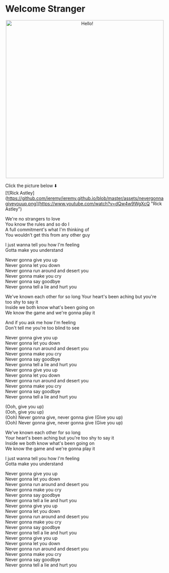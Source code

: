 # Welcome Stranger

<p align="center">
  <a href="https://github.com/ieremy/ieremy.github.io/blob/master/assets/highHello.gif">
    <img src="https://github.com/jeremygautama/jeremygautama/blob/master/assets/highHello.gif" width="500" alt="Hello!">
  </a>
</p>

Click the picture below ⬇️ <br />
[![Rick Astley](https://github.com/ieremy/ieremy.github.io/blob/master/assets/nevergonnagiveyouup.png](https://www.youtube.com/watch?v=dQw4w9WgXcQ "Rick Astley")

We're no strangers to love <br />
You know the rules and so do I <br />
A full commitment's what I'm thinking of <br />
You wouldn't get this from any other guy <br />

I just wanna tell you how I'm feeling <br />
Gotta make you understand <br />

Never gonna give you up <br />
Never gonna let you down <br />
Never gonna run around and desert you <br />
Never gonna make you cry <br />
Never gonna say goodbye <br />
Never gonna tell a lie and hurt you <br />

We've known each other for so long
Your heart's been aching but you're too shy to say it<br />
Inside we both know what's been going on<br />
We know the game and we're gonna play it<br />

And if you ask me how I'm feeling<br />
Don't tell me you're too blind to see<br />

Never gonna give you up<br />
Never gonna let you down<br />
Never gonna run around and desert you<br />
Never gonna make you cry<br />
Never gonna say goodbye<br />
Never gonna tell a lie and hurt you<br />
Never gonna give you up<br />
Never gonna let you down<br />
Never gonna run around and desert you<br />
Never gonna make you cry<br />
Never gonna say goodbye<br />
Never gonna tell a lie and hurt you<br />

(Ooh, give you up)<br />
(Ooh, give you up)<br />
(Ooh) Never gonna give, never gonna give (Give you up)<br />
(Ooh) Never gonna give, never gonna give (Give you up)<br />

We've known each other for so long<br />
Your heart's been aching but you're too shy to say it<br />
Inside we both know what's been going on<br />
We know the game and we're gonna play it<br />

I just wanna tell you how I'm feeling<br />
Gotta make you understand<br />

Never gonna give you up<br />
Never gonna let you down<br />
Never gonna run around and desert you<br />
Never gonna make you cry<br />
Never gonna say goodbye<br />
Never gonna tell a lie and hurt you<br />
Never gonna give you up<br />
Never gonna let you down<br />
Never gonna run around and desert you<br />
Never gonna make you cry<br />
Never gonna say goodbye<br />
Never gonna tell a lie and hurt you<br />
Never gonna give you up<br />
Never gonna let you down<br />
Never gonna run around and desert you<br />
Never gonna make you cry<br />
Never gonna say goodbye<br />
Never gonna tell a lie and hurt you<br />
